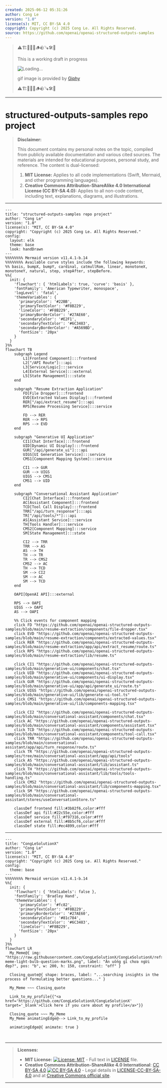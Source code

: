 ```yaml
---
created: 2025-06-12 05:31:26
author: Cong Le
version: "1.0"
license(s): MIT, CC BY-SA 4.0
copyright: Copyright (c) 2025 Cong Le. All Rights Reserved.
source: https://github.com/openai/openai-structured-outputs-samples
---
```



> ⚠️🏗️🚧🦺🧱🪵🪨🪚🛠️👷
> 
> This is a working draft in progress
> 
> ![Loading...](https://media3.giphy.com/media/v1.Y2lkPTc5MGI3NjExd211bHFjbTMwb3A2NDQxN2g0cGkxemIwM2I5NDk1YWV5czRpdmpibiZlcD12MV9pbnRlcm5hbF9naWZfYnlfaWQmY3Q9Zw/3oKIPtH2h0s4Jqn1fi/giphy.gif)
>
> gif image is provided by [Giphy](https://giphy.com)
> 
> ⚠️🏗️🚧🦺🧱🪵🪨🪚🛠️👷


----




# structured-outputs-samples repo project
> **Disclaimer:**
>
> This document contains my personal notes on the topic,
> compiled from publicly available documentation and various cited sources.
> The materials are intended for educational purposes, personal study, and reference.
> The content is dual-licensed:
> 1. **MIT License:** Applies to all code implementations (Swift, Mermaid, and other programming languages).
> 2. **Creative Commons Attribution-ShareAlike 4.0 International License (CC BY-SA 4.0):** Applies to all non-code content, including text, explanations, diagrams, and illustrations.
---



```mermaid
---
title: "structured-outputs-samples repo project"
author: "Cong Le"
version: "1.0"
license(s): "MIT, CC BY-SA 4.0"
copyright: "Copyright (c) 2025 Cong Le. All Rights Reserved."
config:
  layout: elk
  theme: base
  look: handDrawn
---
%%%%%%%% Mermaid version v11.4.1-b.14
%%%%%%%% Available curve styles include the following keywords:
%% basis, bumpX, bumpY, cardinal, catmullRom, linear, monotoneX, monotoneY, natural, step, stepAfter, stepBefore.
%%{
  init: {
    'flowchart': { 'htmlLabels': true, 'curve': 'basis' },
    'fontFamily': 'American Typewriter, monospace',
    'logLevel': 'fatal',
    'themeVariables': {
      'primaryColor': '#22BB',
      'primaryTextColor': '#F8B229',
      'lineColor': '#F8B229',
      'primaryBorderColor': '#27AE60',
      'secondaryColor': '#E2F1',
      'secondaryTextColor': '#6C3483',
      'secondaryBorderColor': '#A569BD',
      'fontSize': '20px'
    }
  }
}%%
flowchart TB
    subgraph Legend
        L1[Frontend Component]:::frontend
        L2["/API Route"]:::api
        L3[Service/Logic]:::service
        L4[External Service]:::external
        L5[State Management]:::state
    end

    subgraph "Resume Extraction Application"
        FD[File Dropper]:::frontend
        EVD[Extracted Values Display]:::frontend
        RER["/api/extract_resume"]:::api
        RPS[Resume Processing Service]:::service
        
        FD --> RER
        RER --> RPS
        RPS --> EVD
    end

    subgraph "Generative UI Application"
        CI1[Chat Interface]:::frontend
        UID[Dynamic UI Display]:::frontend
        GUR["/api/generate_ui"]:::api
        UIGS[UI Generation Service]:::service
        CMS1[Component Mapping System]:::service
        
        CI1 --> GUR
        GUR --> UIGS
        UIGS --> CMS1
        CMS1 --> UID
    end

    subgraph "Conversational Assistant Application"
        CI2[Chat Interface]:::frontend
        AC[Assistant Component]:::frontend
        TCD[Tool Call Display]:::frontend
        TRR["/api/turn_response"]:::api
        TR["/api/tools/*"]:::api
        AS[Assistant Service]:::service
        TH[Tools Handler]:::service
        CMS2[Component Mapping]:::service
        SM[State Management]:::state
        
        CI2 --> TRR
        TRR --> AS
        AS --> TH
        TH --> TR
        TR --> CMS2
        CMS2 --> AC
        TH --> TCD
        SM --> CI2
        SM --> AC
        SM --> TCD
    end

    OAPI[OpenAI API]:::external
    
    RPS --> OAPI
    UIGS --> OAPI
    AS --> OAPI

    %% Click events for component mapping
    click FD "https://github.com/openai/openai-structured-outputs-samples/blob/main/resume-extraction/components/file-dropper.tsx"
    click EVD "https://github.com/openai/openai-structured-outputs-samples/blob/main/resume-extraction/components/extracted-values.tsx"
    click RER "https://github.com/openai/openai-structured-outputs-samples/blob/main/resume-extraction/app/api/extract_resume/route.ts"
    click RPS "https://github.com/openai/openai-structured-outputs-samples/blob/main/resume-extraction/lib/resume.ts"
    
    click CI1 "https://github.com/openai/openai-structured-outputs-samples/blob/main/generative-ui/components/chat.tsx"
    click UID "https://github.com/openai/openai-structured-outputs-samples/blob/main/generative-ui/components/ui-display.tsx"
    click GUR "https://github.com/openai/openai-structured-outputs-samples/blob/main/generative-ui/app/api/generate_ui/route.ts"
    click UIGS "https://github.com/openai/openai-structured-outputs-samples/blob/main/generative-ui/lib/generate-ui-tool.ts"
    click CMS1 "https://github.com/openai/openai-structured-outputs-samples/blob/main/generative-ui/lib/components-mapping.tsx"
    
    click CI2 "https://github.com/openai/openai-structured-outputs-samples/blob/main/conversational-assistant/components/chat.tsx"
    click AC "https://github.com/openai/openai-structured-outputs-samples/blob/main/conversational-assistant/components/assistant.tsx"
    click TCD "https://github.com/openai/openai-structured-outputs-samples/blob/main/conversational-assistant/components/tool-call.tsx"
    click TRR "https://github.com/openai/openai-structured-outputs-samples/blob/main/conversational-assistant/app/api/turn_response/route.ts"
    click TR "https://github.com/openai/openai-structured-outputs-samples/tree/main/conversational-assistant/app/api/tools"
    click AS "https://github.com/openai/openai-structured-outputs-samples/blob/main/conversational-assistant/lib/assistant.ts"
    click TH "https://github.com/openai/openai-structured-outputs-samples/blob/main/conversational-assistant/lib/tools/tools-handling.ts"
    click CMS2 "https://github.com/openai/openai-structured-outputs-samples/blob/main/conversational-assistant/lib/components-mapping.tsx"
    click SM "https://github.com/openai/openai-structured-outputs-samples/blob/main/conversational-assistant/stores/useConversationStore.ts"

    classDef frontend fill:#3b82f6,color:#fff
    classDef api fill:#22c55e,color:#fff
    classDef service fill:#f97316,color:#fff
    classDef external fill:#8b5cf6,color:#fff
    classDef state fill:#ec4899,color:#fff
```

----

<!-- 
```mermaid
%% Current Mermaid version
info
```  -->


```mermaid
---
title: "CongLeSolutionX"
author: "Cong Le"
version: "1.0"
license(s): "MIT, CC BY-SA 4.0"
copyright: "Copyright (c) 2025 Cong Le. All Rights Reserved."
config:
  theme: base
---
%%%%%%%% Mermaid version v11.4.1-b.14
%%{
  init: {
    'flowchart': { 'htmlLabels': false },
    'fontFamily': 'Bradley Hand',
    'themeVariables': {
      'primaryColor': '#fc82',
      'primaryTextColor': '#F8B229',
      'primaryBorderColor': '#27AE60',
      'secondaryColor': '#81c784',
      'secondaryTextColor': '#6C3483',
      'lineColor': '#F8B229',
      'fontSize': '20px'
    }
  }
}%%
flowchart LR
  My_Meme@{ img: "https://raw.githubusercontent.com/CongLeSolutionX/CongLeSolutionX/refs/heads/main/assets/images/My-meme-light-bulb-question-marks.png", label: "Ăn uống gì chưa ngừi đẹp?", pos: "b", w: 200, h: 150, constraint: "off" }

  Closing_quote@{ shape: braces, label: "...searching insights in the process of formulating better questions..." }
    
  My_Meme ~~~ Closing_quote
    
  Link_to_my_profile{{"<a href='https://github.com/CongLeSolutionX/CongLeSolutionX' target='_blank'>Click here if you care about my profile</a>"}}

  Closing_quote ~~~ My_Meme
  My_Meme animatingEdge@--> Link_to_my_profile
  
  animatingEdge@{ animate: true }



```

---
>**Licenses:**
>
>- **MIT License:**  [![License: MIT](https://img.shields.io/badge/License-MIT-yellow.svg)](LICENSE) - Full text in [LICENSE](LICENSE) file.
>- **Creative Commons Attribution-ShareAlike 4.0 International**: [CC BY-SA 4.0](https://creativecommons.org/licenses/by-sa/4.0/) [![CC BY-SA 4.0](https://licensebuttons.net/l/by-sa/4.0/88x31.png)](https://creativecommons.org/licenses/by-sa/4.0/) - Legal details in [LICENSE-CC-BY-SA-4.0](THE_PAST/LICENSE-CC-BY-SA-4.0) and at [Creative Commons official site](https://creativecommons.org/licenses/by-sa/4.0/).
>
---
